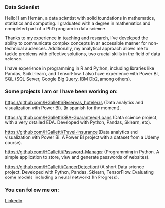 ### Data Scientist
Hello! I am Hernán, a data scientist with solid foundations in mathematics, statistics and computing. I graduated with a degree in mathematics and completed part of a PhD program in data science.


Thanks to my experience in teaching and research, I've developed the ability to communicate complex concepts in an accessible manner for non-technical audiences. Additionally, my analytical approach allows me to tackle problems with effective solutions, two crucial skills in the field of data science.


I have experience in programming in R and Python, including libraries like Pandas, Scikit-learn, and TensorFlow. I also have experience with Power BI, SQL (SQL Server, Google Big Query, IBM Db2, among others).

### Some projects I am or I have been working on:

https://github.com/HGalletti/Reservas_hoteleras (Data analytics and visualization with Power Bi).  (In spanish for the moment).

https://github.com/HGalletti/SBA-Guaranteed-Loans (Data science project, with a very detailed EDA. Developed with Python, Pandas, Sklearn, etc).

https://github.com/HGalletti/Travel-insurance (Data analytics and visualization with Power Bi. A Power BI project with a dataset from a Udemy course).

https://github.com/HGalletti/Password-Manager (Programming in Python. A simple application to store, view and generate passwords of websites). 

https://github.com/HGalletti/CancerDetection/ (A short Data science project. Developed with Python, Pandas, Sklearn, TensorFlow. Evaluating some models, including a neural network) (In Progress).

### You can follow me on:

[Linkedin](https://www.linkedin.com/in/hern%C3%A1n-galletti/)
